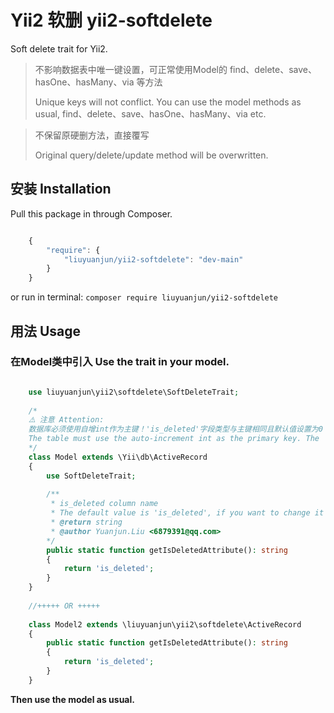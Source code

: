 # Yii2 软删 yii2-softdelete
Soft delete trait for Yii2.

> 不影响数据表中唯一键设置，可正常使用Model的 find、delete、save、hasOne、hasMany、via 等方法
> 
> Unique keys will not conflict. You can use the model methods as usual, find、delete、save、hasOne、hasMany、via etc.

> 不保留原硬删方法，直接覆写
> 
> Original query/delete/update method will be overwritten.

## 安装 Installation

Pull this package in through Composer.

```js

    {
        "require": {
            "liuyuanjun/yii2-softdelete": "dev-main"
        }
    }

```

or run in terminal:
`composer require liuyuanjun/yii2-softdelete`


## 用法 Usage

### 在Model类中引入  Use the trait in your model.
```php

    use liuyuanjun\yii2\softdelete\SoftDeleteTrait;
        
    /*
    ⚠️ 注意 Attention:
    数据库必须使用自增int作为主键！'is_deleted'字段类型与主键相同且默认值设置为0
    The table must use the auto-increment int as the primary key. The 'is_deleted' column set the same type as the primary key and '0' as the default value.
    */
    class Model extends \Yii\db\ActiveRecord
    {
        use SoftDeleteTrait;
        
        /**
         * is_deleted column name 
         * The default value is 'is_deleted', if you want to change it overwrite this method.
         * @return string
         * @author Yuanjun.Liu <6879391@qq.com>
        */
        public static function getIsDeletedAttribute(): string
        {
            return 'is_deleted';
        }
    }
    
    //+++++ OR +++++
    
    class Model2 extends \liuyuanjun\yii2\softdelete\ActiveRecord
    {
        public static function getIsDeletedAttribute(): string
        {
            return 'is_deleted';
        }
    }

```

**Then use the model as usual.**